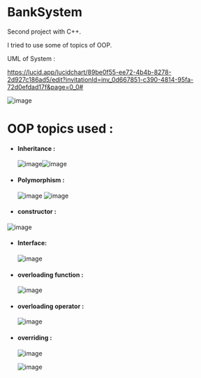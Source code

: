 # BankSystem


Second project with C++.

I tried to use some of topics of OOP.

UML of System :

https://lucid.app/lucidchart/89be0f55-ee72-4b4b-8278-2d927c186ad5/edit?invitationId=inv_0d667851-c390-4814-95fa-72d0efdad17f&page=0_0#

![image](https://github.com/EslamAymann22/BankSystem/assets/145445476/55ce3719-e4dc-4779-a561-da41671d8b3e)

# OOP topics used :

* #### Inheritance :

  ![image](https://github.com/EslamAymann22/BankSystem/assets/145445476/367be710-5e33-4645-8b04-2eddb2fe3334)![image](https://github.com/EslamAymann22/BankSystem/assets/145445476/04ef3e05-b400-40e0-bf63-63fe9f73fb10)

  
* #### Polymorphism :
    ![image](https://github.com/EslamAymann22/BankSystem/assets/145445476/f22d5be4-0c71-425e-888e-d233788b9722)
    ![image](https://github.com/EslamAymann22/BankSystem/assets/145445476/f614ef0b-6ea5-48e3-82f9-0e8f95b9bf1b)


* #### constructor :

![image](https://github.com/EslamAymann22/BankSystem/assets/145445476/f232fe49-c79e-4fbc-bd05-d97bc161a4dd)

* #### Interface:

    ![image](https://github.com/EslamAymann22/BankSystem/assets/145445476/5e334dac-185b-4d03-82e5-dc38f355aee0)

    
* #### overloading function :

    ![image](https://github.com/EslamAymann22/BankSystem/assets/145445476/82e06f56-cce0-4f82-afb1-b3011ba971ac)

    
* #### overloading operator :

  ![image](https://github.com/EslamAymann22/BankSystem/assets/145445476/a0e819de-2688-4a4d-8fe4-24386d47a78e)

  
* #### overriding :

  ![image](https://github.com/EslamAymann22/BankSystem/assets/145445476/d21e2713-88b2-4f02-811a-b56a09a47d5f)

  ![image](https://github.com/EslamAymann22/BankSystem/assets/145445476/81fb5030-d774-4493-b65e-7ac77a51327f)


